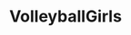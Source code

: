 ---
title: VolleyballGirls
crosslinks:
- Ifyouhadtopickone
- HottestFemaleAthletes
- areolapeaks
- AllisonStokke
- AreolaSlip
- ImagesOfThe2010s
---